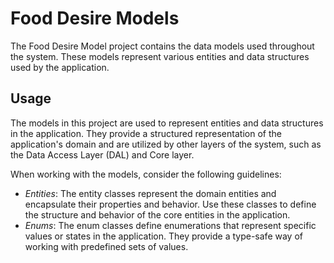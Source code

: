 # Food Desire Models

The Food Desire Model project contains the data models used throughout the system. These models represent various entities and data structures used by the application.

## Usage

The models in this project are used to represent entities and data structures in the application. They provide a structured representation of the application's domain and are utilized by other layers of the system, such as the Data Access Layer (DAL) and Core layer.

When working with the models, consider the following guidelines:

- *Entities*: The entity classes represent the domain entities and encapsulate their properties and behavior. Use these classes to define the structure and behavior of the core entities in the application.
- *Enums*: The enum classes define enumerations that represent specific values or states in the application. They provide a type-safe way of working with predefined sets of values.
